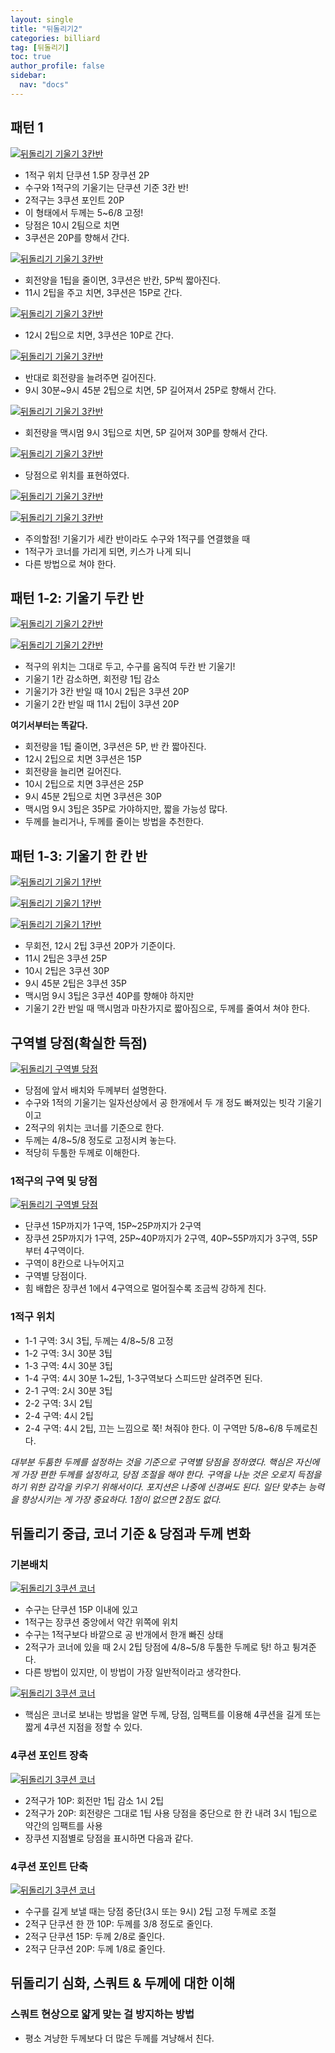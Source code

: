 ```yaml
---
layout: single
title: "뒤돌리기2"
categories: billiard
tag: [뒤돌리기] 
toc: true
author_profile: false
sidebar:
  nav: "docs"
---
```


## 패턴 1
[![뒤돌리기 기울기 3칸반](/images/뒤돌리기_기울기_3칸반1.png)](/images/뒤돌리기_기울기_3칸반1.png)
- 1적구 위치 단쿠션 1.5P 장쿠션 2P
- 수구와 1적구의 기울기는 단쿠션 기준 3칸 반!
- 2적구는 3쿠션 포인트 20P
- 이 형태에서 두께는 5~6/8 고정!
- 당점은 10시 2팀으로 치면
- 3쿠션은 20P를 향해서 간다.

[![뒤돌리기 기울기 3칸반](/images/뒤돌리기_기울기_3칸반2.png)](/images/뒤돌리기_기울기_3칸반2.png)
- 회전양을 1팁을 줄이면, 3쿠션은 반칸, 5P씩 짧아진다.
- 11시 2팁을 주고 치면, 3쿠션은 15P로 간다.

[![뒤돌리기 기울기 3칸반](/images/뒤돌리기_기울기_3칸반3.png)](/images/뒤돌리기_기울기_3칸반3.png)
- 12시 2팁으로 치면, 3쿠션은 10P로 간다.

[![뒤돌리기 기울기 3칸반](/images/뒤돌리기_기울기_3칸반4.png)](/images/뒤돌리기_기울기_3칸반4.png)
- 반대로 회전량을 늘려주면 길어진다.
- 9시 30분~9시 45분 2팁으로 치면, 5P 길어져서 25P로 향해서 간다.

[![뒤돌리기 기울기 3칸반](/images/뒤돌리기_기울기_3칸반5.png)](/images/뒤돌리기_기울기_3칸반5.png)
- 회전량을 맥시멈 9시 3팁으로 치면, 5P 길어져 30P를 향해서 간다.

[![뒤돌리기 기울기 3칸반](/images/뒤돌리기_기울기_3칸반6.png)](/images/뒤돌리기_기울기_3칸반6.png)
- 당점으로 위치를 표현하였다.

[![뒤돌리기 기울기 3칸반](/images/뒤돌리기_기울기_3칸반_주의1.png)](/images/뒤돌리기_기울기_3칸반_주의1.png)

[![뒤돌리기 기울기 3칸반](/images/뒤돌리기_기울기_3칸반_주의2.png)](/images/뒤돌리기_기울기_3칸반_주의2.png)
- 주의할점! 기울기가 세칸 반이라도 수구와 1적구를 연결했을 때
- 1적구가 코너를 가리게 되면, 키스가 나게 되니 
- 다른 방법으로 쳐야 한다.

## 패턴 1-2: 기울기 두칸 반
[![뒤돌리기 기울기 2칸반](/images/뒤돌리기_기울기_2칸반1.png)](/images/뒤돌리기_기울기_2칸반1.png)

[![뒤돌리기 기울기 2칸반](/images/뒤돌리기_기울기_2칸반2.png)](/images/뒤돌리기_기울기_2칸반2.png)
- 적구의 위치는 그대로 두고, 수구를 움직여 두칸 반 기울기!
- 기울기 1칸 감소하면, 회전량 1팁 감소
- 기울기가 3칸 반일 때 10시 2팁은 3쿠션 20P
- 기울기 2칸 반일 때 11시 2팁이 3쿠션 20P

**여기서부터는 똑같다.**
- 회전량을 1팁 줄이면, 3쿠션은 5P, 반 칸 짧아진다.
- 12시 2팁으로 치면 3쿠션은 15P
- 회전량을 늘리면 길어진다.
- 10시 2팁으로 치면 3쿠션은 25P
- 9시 45분 2팁으로 치면 3쿠션은 30P
- 맥시멈 9시 3팁은 35P로 가야하지만, 짧을 가능성 많다.
- 두께를 늘리거나, 두께를 줄이는 방법을 추천한다.

## 패턴 1-3: 기울기 한 칸 반
[![뒤돌리기 기울기 1칸반](/images/뒤돌리기_기울기_1칸반1.png)](/images/뒤돌리기_기울기_1칸반1.png)

[![뒤돌리기 기울기 1칸반](/images/뒤돌리기_기울기_1칸반2.png)](/images/뒤돌리기_기울기_1칸반2.png)

[![뒤돌리기 기울기 1칸반](/images/뒤돌리기_기울기_1칸반3.png)](/images/뒤돌리기_기울기_1칸반3.png)
- 무회전, 12시 2팁 3쿠션 20P가 기준이다.
- 11시 2팁은 3쿠션 25P
- 10시 2팁은 3쿠션 30P
- 9시 45분 2팁은 3쿠션 35P
- 맥시멈 9시 3팁은 3쿠션 40P를 향해야 하지만
- 기울기 2칸 반일 때 맥시멈과 마찬가지로 짧아짐으로, 두께를 줄여서 쳐야 한다.

## 구역별 당점(확실한 득점)
[![뒤돌리기 구역별 당점](/images/뒤돌리기_구역별당점1.png)](/images/뒤돌리기_구역별당점1.png)
- 당점에 앞서 배치와 두께부터 설명한다.
- 수구와 1적의 기울기는 일자선상에서 공 한개에서 두 개 정도 빠져있는 빗각 기울기이고
- 2적구의 위치는 코너를 기준으로 한다.
- 두께는 4/8~5/8 정도로 고정시켜 놓는다.
- 적당히 두툼한 두께로 이해한다.

### 1적구의 구역 및 당점
[![뒤돌리기 구역별 당점](/images/뒤돌리기_구역별당점2.png)](/images/뒤돌리기_구역별당점2.png)
- 단쿠션 15P까지가 1구역, 15P~25P까지가 2구역
- 장쿠션 25P까지가 1구역, 25P~40P까지가 2구역, 40P~55P까지가 3구역, 55P부터 4구역이다.
- 구역이 8칸으로 나누어지고
- 구역별 당점이다.
- 힘 배합은 장쿠션 1에서 4구역으로 멀어질수록 조금씩 강하게 친다.

### 1적구 위치

- 1-1 구역: 3시 3팁, 두께는 4/8~5/8 고정
- 1-2 구역: 3시 30분 3팁
- 1-3 구역: 4시 30분 3팁
- 1-4 구역: 4시 30분 1~2팁, 1-3구역보다 스피드만 살려주면 된다.
- 2-1 구역: 2시 30분 3팁
- 2-2 구역: 3시 2팁
- 2-4 구역: 4시 2팁
- 2-4 구역: 4시 2팁, 끄는 느낌으로 쭉! 쳐줘야 한다. 이 구역만 5/8~6/8 두께로친다.

*대부분 두툼한 두께를 설정하는 것을 기준으로 구역별 당점을 정하였다. 핵심은 자신에게 가장 편한 두께를 설정하고, 당점 조절을 해야 한다. 구역을 나눈 것은 오로지 득점을 하기 위한 감각을 키우기 위해서이다. 포지션은 나중에 신경써도 된다. 일단 맞추는 능력을 향상시키는 게 가장 중요하다. 1점이 없으면 2점도 없다.*

## 뒤돌리기 중급, 코너 기준 & 당점과 두께 변화

### 기본배치
[![뒤돌리기 3쿠션 코너](/images/뒤돌리기_3쿠션코너1.png)](/images/뒤돌리기_3쿠션코너1.png)
- 수구는 단쿠션 15P 이내에 있고
- 1적구는 장쿠션 중앙에서 약간 위쪽에 위치
- 수구는 1적구보다 바깥으로 공 반개에서 한개 빠진 상태
- 2적구가 코너에 있을 때 2시 2팁 당점에 4/8~5/8 두툼한 두께로 탕! 하고 튕겨준다.
- 다른 방법이 있지만, 이 방법이 가장 일반적이라고 생각한다.

[![뒤돌리기 3쿠션 코너](/images/뒤돌리기_3쿠션코너2.png)](/images/뒤돌리기_3쿠션코너2.png)
- 핵심은 코너로 보내는 방법을 알면 두께, 당점, 임팩트를 이용해 4쿠션을 길게 또는 짧게 4쿠션 지점을 정할 수 있다.

### 4쿠션 포인트 장축
[![뒤돌리기 3쿠션 코너](/images/뒤돌리기_3쿠션코너3.png)](/images/뒤돌리기_3쿠션코너3.png)
- 2적구가 10P: 회전만 1팁 감소 1시 2팁
- 2적구가 20P: 회전량은 그대로 1팁 사용 당점을 중단으로 한 칸 내려 3시 1팁으로 약간의 임팩트를 사용
- 장쿠션 지점별로 당점을 표시하면 다음과 같다.

### 4쿠션 포인트 단축
[![뒤돌리기 3쿠션 코너](/images/뒤돌리기_3쿠션코너4.png)](/images/뒤돌리기_3쿠션코너4.png)
- 수구를 길게 보낼 때는 당점 중단(3시 또는 9시) 2팁 고정 두께로 조절
- 2적구 단쿠션 한 깐 10P: 두께를 3/8 정도로 줄인다.
- 2적구 단쿠션 15P: 두께 2/8로 줄인다.
- 2적구 단쿠션 20P: 두께 1/8로 줄인다.

## 뒤돌리기 심화, 스쿼트 & 두께에 대한 이해

### 스쿼트 현상으로 얇게 맞는 걸 방지하는 방법

- 평소 겨냥한 두께보다 더 많은 두께를 겨냥해서 친다.
